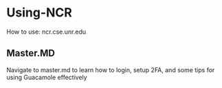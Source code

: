 # Using-NCR
How to use: ncr.cse.unr.edu

## Master.MD
Navigate to master.md to learn how to login, setup 2FA, and some tips for using Guacamole effectively

